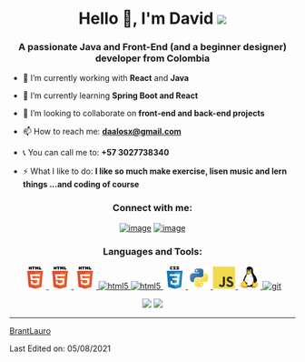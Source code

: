 <h1 align="center">Hello 👋, I'm David <img height="40" src="https://emoji.gg/assets/emoji/7333-parrotdance.gif"></h1>
<h3 align="center">A passionate Java and Front-End (and a beginner designer) developer from Colombia</h3>

- 🔭 I’m currently working with **React** and **Java**

- 🌱 I’m currently learning **Spring Boot and React**

- 👯 I’m looking to collaborate on **front-end and back-end projects**

- 📫 How to reach me: **daalosx@gmail.com**

- 📞 You can call me to: **+57 3027738340**

- ⚡ What I like to do: **I like so much make exercise, lisen music and lern things ...and coding of course**

<h3 align="center">Connect with me:</h3>
<div align="center">

[![image](https://img.shields.io/badge/LinkedIn-0077B5?style=for-the-badge&logo=linkedin&logoColor=white)](www.linkedin.com/in/david-alejandro-osorio-sanchez-662a6624b/)
[![image](https://img.shields.io/badge/Gmail-D14836?style=for-the-badge&logo=gmail&logoColor=white)](mailto:daalosx@gmail.com)
  
</div>

<h3 align="center">Languages and Tools:</h3>

<p align="center"> 
  <a href="https://www.w3.org/html/" target="_blank"> 
    <img src="https://raw.githubusercontent.com/devicons/devicon/master/icons/html5/html5-original-wordmark.svg" alt="html5" width="40" height="40"/> 
  </a>
  <a href="https://www.w3.org/html/" target="_blank"> 
    <img src="https://raw.githubusercontent.com/devicons/devicon/master/icons/html5/html5-original-wordmark.svg" alt="html5" width="40" height="40"/> 
  </a>
  <a href="https://www.w3.org/html/" target="_blank"> 
    <img src="https://raw.githubusercontent.com/devicons/devicon/master/icons/html5/html5-original-wordmark.svg" alt="html5" width="40" height="40"/> 
  </a>
  <a href="https://www.w3.org/html/" target="_blank"> 
    <img src="https://upload.wikimedia.org/wikipedia/commons/thumb/4/47/React.svg/1200px-React.svg.png" alt="html5" width="40" height="40"/> 
  </a>
  <a href="https://www.w3.org/html/" target="_blank"> 
    <img src="https://upload.wikimedia.org/wikipedia/commons/thumb/d/d5/Tailwind_CSS_Logo.svg/512px-Tailwind_CSS_Logo.svg.png" alt="html5" width="40" height="40"/> 
  </a>
  <a href="https://www.w3schools.com/css/" target="_blank"> 
    <img src="https://raw.githubusercontent.com/devicons/devicon/master/icons/css3/css3-original-wordmark.svg" alt="css3" width="40" height="40"/> 
  </a> 
  <a href="https://www.python.org" target="_blank"> 
    <img src="https://raw.githubusercontent.com/devicons/devicon/master/icons/python/python-original.svg" alt="python" width="40" height="40"/> 
  </a>  
  <a href="https://developer.mozilla.org/en-US/docs/Web/JavaScript" target="_blank"> 
    <img src="https://raw.githubusercontent.com/devicons/devicon/master/icons/javascript/javascript-original.svg" alt="javascript" width="40" height="40"/> 
  </a> 
  <a href="https://www.linux.org/" target="_blank"> 
    <img src="https://raw.githubusercontent.com/devicons/devicon/master/icons/linux/linux-original.svg" alt="linux" width="40" height="40"/> 
  </a> 
  <a href="https://git-scm.com/" target="_blank"> 
    <img src="https://www.vectorlogo.zone/logos/git-scm/git-scm-icon.svg" alt="git" width="40" height="40"/> 
  </a>
</p>

<p align= "center">
  <img height= "150" src="https://github-readme-stats.vercel.app/api?username=DavidOsorioSanchez&theme=react&show_icons=true&include_all_commits=true" />
  <img height= "150" src="https://github-readme-stats.vercel.app/api/top-langs/?username=DavidOsorioSanchez&theme=react&layout=compact" />
</p>

------

[BrantLauro](https://github.com/BrantLauro)

Last Edited on: 05/08/2021
